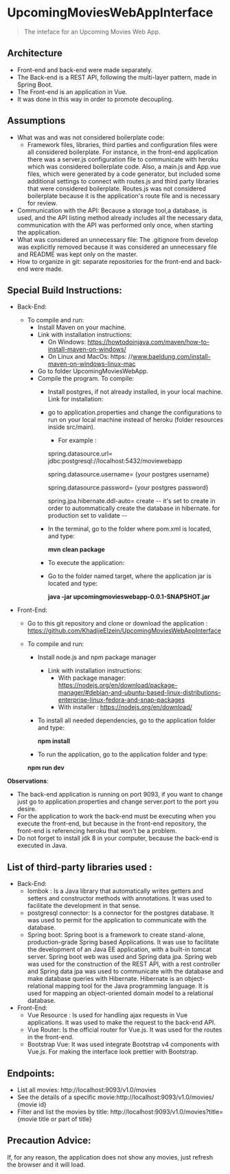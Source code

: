 # UpcomingMoviesWebAppInterface

> The inteface for an Upcoming Movies Web App.

## Architecture
* Front-end and back-end were made separately. 
* The Back-end is a REST API, following the multi-layer pattern, made in Spring Boot.
* The Front-end is an application in Vue. 
* It was done in this way in order to promote decoupling.

## Assumptions
* What was and was not considered boilerplate code: 
  * Framework files, libraries, third parties and configuration files were all considered boilerplate. 
    For instance, in the front-end application there was a server.js configuration file to communicate with heroku which was considered boilerplate code.
    Also, a main.js and App.vue files, which were generated by a code generator, but included some additional settings to connect with routes.js and third party libraries that were considered boilerplate. 
    Routes.js was not considered boilerplate because it is the application's route file and is necessary for review.
* Communication with the API: 
Because a storage tool,a database, is used, and the API listing method already includes all the necessary data, communication with the API was performed only once, when starting the application.
* What was considered an unnecessary file: The .gitignore from develop was explicitly removed because it was considered an unnecessary file and README was kept only on the master.
* How to organize in git: separate repositories for the front-end and back-end were made.
## Special Build Instructions:
* Back-End:
  * To compile and run:
    * Install Maven on your machine.
     * Link with installation instructions:
       * On Windows: https://howtodoinjava.com/maven/how-to-install-maven-on-windows/
       * On Linux and MacOs: https: //www.baeldung.com/install-maven-on-windows-linux-mac
    * Go to folder UpcomingMoviesWebApp.
    * Compile the program. To compile:
      * Install postgres, if not already installed, in your local machine. Link for installation:
      * go to application.properties and change the configurations to run on your local machine instead of heroku (folder resources inside src/main).
         * For example : 
        
          spring.datasource.url= jdbc:postgresql://localhost:5432/moviewebapp
          
          spring.datasource.username= {your postgres username}
          
          spring.datasource.password= {your postgres password}
          
          spring.jpa.hibernate.ddl-auto= create -- it's set to create in  order to autommatically create the database in hibernate. for production set to validate --
      * In the terminal, go to the folder where pom.xml is located, and type:
 
        **mvn clean package**
        
      * To execute the application:
       * Go to the folder named target, where the application jar is located and type:
       
         **java -jar upcomingmovieswebapp-0.0.1-SNAPSHOT.jar**
         
 * Front-End:
   * Go to this git repository and clone or download the application : https://github.com/KhadijeElzein/UpcomingMoviesWebAppInterface
   * To compile and run:
     * Install node.js and npm package manager
       * Link with installation instructions:
         * With package manager: https://nodejs.org/en/download/package-manager/#debian-and-ubuntu-based-linux-distributions-enterprise-linux-fedora-and-snap-packages
         * With installer : https://nodejs.org/en/download/
     * To install all needed dependencies, go to the application folder and type:
 
       **npm install** 
       
     * To run the application, go to the application folder and type:
 
      **npm run dev**
 
**Observations**:
* The back-end application is running on port 9093, if you want to change just go to application.properties and change server.port to the port you desire.
* For the application to work the back-end must be executing when you execute the front-end, but because in the front-end repository, the front-end is referencing heroku that won't be a problem.
* Do not forget to install jdk 8 in your computer, because the back-end is executed in Java.

## List of third-party libraries used :
* Back-End:
  * lombok : Is a Java library that automatically writes getters and setters and constructor methods with annotations. It was used to facilitate the development in that sense.
  * postgresql connector: Is a connector for the postgres database. It was used to permit for the application to communicate with the database.
  * Spring boot: Spring boot is a framework to create stand-alone, production-grade Spring based Applications. 
  It was use to facilitate the development of an Java EE application, with a built-in tomcat server.
  Spring boot web was used and Spring data jpa. Spring web was used for the construction of the REST API, with a rest controller and Spring data jpa was used to communicate with the database and make database queries with Hibernate.
  Hibernate is an object-relational mapping tool for the Java programming language. It is used for mapping an object-oriented domain model to a relational database.
* Front-End:
  * Vue Resource : Is used for handling ajax requests in Vue applications. It was used to make the request to the back-end API.
  * Vue Router: Is the official router for Vue.js. It was used for the routes in the front-end.
  * Bootstrap Vue: It was used integrate Bootstrap v4 components with Vue.js. For making the interface look prettier with Bootstrap.
  
## Endpoints:

* List all movies:  http://localhost:9093/v1.0/movies
* See the details of a specific movie:http://localhost:9093/v1.0/movies/ {movie id}
* Filter and list the movies by title: http://localhost:9093/v1.0/movies?title= {movie title or part of title}


## Precaution Advice:
If, for any reason, the application does not show any movies, just refresh the browser and it will load. 
